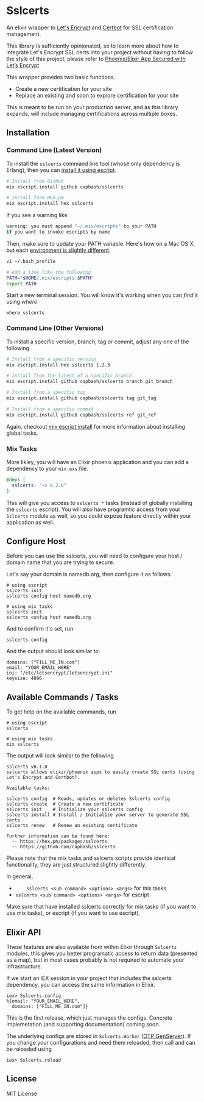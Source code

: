 # Sslcerts

An elixir wrapper to [Let's Encrypt](https://letsencrypt.org/) and [Certbot](https://certbot.eff.org/) for SSL certification management.

This library is sufficiently opinionated, so to learn more about how to integrate Let's Encrypt
SSL certs into your project without having to follow the style of this project, please
refer to [Phoenix/Elixir App Secured with Let’s Encrypt](https://medium.com/@a4word/phoenix-app-secured-with-let-s-encrypt-469ac0995775)

This wrapper provides two basic functions.

* Create a new certification for your site
* Replace an existing and soon to expiore certification for your site

This is meant to be run on your production server, and as this library expands, will include
managing certifications across multiple boxes.

## Installation

### Command Line (Latest Version)

To install the `sslcerts` command line tool (whose only dependency is Erlang), then
you can [install it using escript](https://hexdocs.pm/mix/master/Mix.Tasks.Escript.Install.html).


```bash
# Install from GitHub
mix escript.install github capbash/sslcerts

# Install form HEX.pm
mix escript.install hex sslcerts
```

If you see a warning like

```bash
warning: you must append "~/.mix/escripts" to your PATH
if you want to invoke escripts by name
```

Then, make sure to update your PATH variable.  Here's how on a Mac OS X, but each
[environment is slightly different](https://unix.stackexchange.com/questions/26047/how-to-correctly-add-a-path-to-path).

```bash
vi ~/.bash_profile

# Add a line like the following
PATH="$HOME/.mix/escripts:$PATH"
export PATH
```

Start a new terminal session. You will know it's working when you can *find* it using *where*

```
where sslcerts
```

### Command Line (Other Versions)

To install a specific version, branch, tag or commit, adjust any one of the following

```bash
# Install from a specific version
mix escript.install hex sslcerts 1.2.3

# Install from the latest of a specific branch
mix escript.install github capbash/sslcerts branch git_branch

# Install from a specific tag
mix escript.install github capbash/sslcerts tag git_tag

# Install from a specific commit
mix escript.install github capbash/sslcerts ref git_ref
```

Again, checkout [mix escript.install](https://hexdocs.pm/mix/Mix.Tasks.Escript.Install.html) for
more information about installing global tasks.

### Mix Tasks

More likley, you will have an Elixir phoenix application and you can
add a dependency to your `mix.exs` file.

```elixir
@deps [
  sslcerts: "~> 0.2.0"
]
```

This will give you access to `sslcerts *` tasks (instead of globally installing
the `sslcerts` escript). You will also have programtic access from your `Sslcerts` module
as well; so you could expose feature directly within your application as well.

## Configure Host

Before you can use the sslcerts, you will need to configure your host / domain name that
you are trying to secure.

Let's say your domain is namedb.org, then configure it as follows:

    # using escript
    sslcerts init
    sslcerts config host namedb.org

    # using mix tasks
    sslcerts init
    sslcerts config host namedb.org

And to confirm it's set, run

    sslcerts config

And the output should look similar to:

    domains: ["FILL_ME_IN.com"]
    email: "YOUR_EMAIL_HERE"
    ini: "/etc/letsencrypt/letsencrypt.ini"
    keysize: 4096

## Available Commands / Tasks

To get help on the available commands, run

    # using escript
    sslcerts

    # using mix tasks
    mix sslcerts

The output will look similar to the following

    sslcerts v0.1.0
    sslcerts allows elixir/phoenix apps to easily create SSL certs (using Let's Encrypt and Certbot).

    Available tasks:

    sslcerts config  # Reads, updates or deletes Sslcerts config
    sslcerts create  # Create a new certificate
    sslcerts init    # Initialize your sslcerts config
    sslcerts install # Install / Initialize your server to generate SSL certs
    sslcerts renew   # Renew an existing certificate

    Further information can be found here:
      -- https://hex.pm/packages/sslcerts
      -- https://github.com/capbash/sslcerts

Please note that the mix tasks and sslcerts scripts provide identical functionality,
they are just structured slightly differently.

In general,

* `    sslcerts <sub command> <options> <args>` for mix tasks
* `sslcerts <sub command> <options> <args>` for escript

Make sure that have installed sslcerts correctly for mix tasks (if you want to use mix
tasks), or escript (if you want to use escript).

## Elixir API

These features are also available from within Elixir through `Sslcerts` modules,
this gives you better programatic access to return data (presented as a map),
but in most cases probably is not required to automate your infrastructure.

If we start an iEX session in your project that includes the sslcerts dependency,
you can access the same information in Elixir.

    iex> Sslcerts.config
    %{email: "YOUR_EMAIL_HERE",
      domains: ["FILL_ME_IN.com"]}

This is the first release, which just manages the configs.  Concrete implemetation
(and supporting documentation) coming soon.

The underlying configs are stored in `Sslcerts.Worker` ([OTP GenServer](https://elixir-lang.org/getting-started/mix-otp/genserver.html)).
If you change your configurations and need them reloaded, then call
and can be reloaded using

    iex> Sslcerts.reload

## License

MIT License

